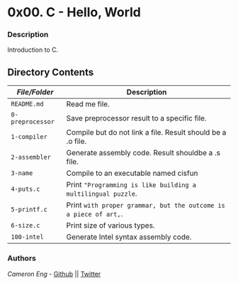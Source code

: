 # 0x00. C - Hello, World
### Description
Introduction to C.

## Directory Contents

|   ***File/Folder***    |  **Description**                       |
|---------------|---------------------------------------|
| `README.md` |  Read me file. |
| `0-preprocessor` | Save preprocessor result to a specific file. |
| `1-compiler` | Compile but do not link a file. Result should be a .o file. |
| `2-assembler` | Generate assembly code.  Result shouldbe a .s file. |
| `3-name` | Compile to an executable named cisfun |
| `4-puts.c` | Print `"Programming is like building a multilingual puzzle`. |
| `5-printf.c` | Print `with proper grammar, but the outcome is a piece of art,`. |
| `6-size.c` | Print size of various types. |
| `100-intel` | Generate Intel syntax assembly code. |

### Authors
*Cameron Eng* - [Github](https://github.com/c_eng/) || [Twitter](https://twitter.com/c33Eng)
